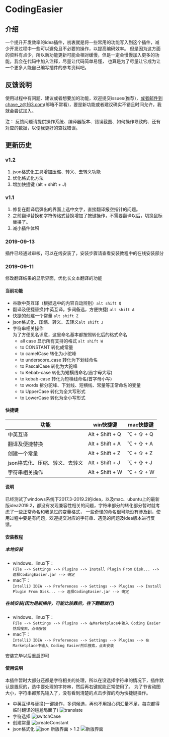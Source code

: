 # CodingEasier

## 介绍
一个提升开发效率的idea插件，初衷就是将一些常用的功能写入到这个插件，减少开发过程中一些可以避免且不必要的操作，以提高编码效率。
但是因为这方面的资料有点少，所以新功能更新可能会相对缓慢，但是一定会慢慢加入更多的功能，我会在代码中加入注释，尽量让代码简单易懂，
也算是为了尽量让它成为让一个更多人能自己编写插件的参考资料吧。

## 反馈说明
使用过程中有问题、建议或者想要加的功能，欢迎提交issues(推荐)，或者邮件到chave_z@163.com(邮箱不常看)，要是新功能或者建议确实不错且时间允许，我就会尝试加入。

注：
反馈问题请提供操作系统、编译器版本、错误截图、如何操作导致的、还有对应的数据，以便我更好的查找错误。

## 更新历史
### v1.2
1. json格式化工具增加压缩、转义、去转义功能
2. 优化格式化方法
2. 增加快捷键 (alt + shift + J)
### v1.1
1. 修复在翻译后弹出的界面上选中文字，直接翻译报空指针的问题。
2. 之前翻译替换和字符传格式替换增加了按键操作，不需要翻译以后，切换鼠标替换了。
3. 减小插件体积
### 2019-09-13
插件已经通过审核，可以在线安装了，安装步骤请查看安装教程中的在线安装部分
### 2019-09-11
修改翻译结果的显示界面，优化长文本翻译的功能

#### 当前功能 
- 谷歌中英互译（根据选中的内容自动辨别）`alt shift Q`
- 翻译及便捷替换(中英互译，多词备选，方便快捷) `alt shift A`
- 快捷的创建一个常量 `alt shift Z`
- json格式化、压缩、转义、去转义`alt shift J`
- 字符串相关操作   
为了方便见名识意，这里命名基本都按照转化后的格式命名
    - all case 显示所有支持的格式 `alt shift W`
    - to CONSTANT 转化成常量
    - to camelCase 转化为小驼峰
    - to underscore_case 转化为下划线命名
    - to PascalCase 转化为大驼峰
    - to Kebab-case 转化为短横线命名(首字母大写)
    - to kebab-case 转化为短横线命名(首字母小写)
    - to words 拆分驼峰、下划线、短横线、常量等正常命名的变量
    - to UpperCase 转化为全大写形式
    - to LowerCase 转化为全小写形式

#### 快捷键

| 功能                           | win快捷键       | mac快捷键 |
| ------------------------------ | --------------- | --------- |
| 中英互译                       | Alt + Shift + Q | ⌥ + ⇧ + Q |
| 翻译及便捷替换                 | Alt + Shift + A | ⌥ + ⇧ + A |
| 创建一个常量                   | Alt + Shift + Z | ⌥ + ⇧ + Z |
| json格式化、压缩、转义、去转义 | Alt + Shift + J | ⌥ + ⇧ + J |
| 字符串相关操作                 | Alt + Shift + W | ⌥ + ⇧ + W |

#### 说明

已经测试了windows系统下2017.3-2019.2的idea，以及mac、ubuntu上的最新版idea2019.2，都没有发现兼容性相关的问题，字符串部分的转化部分暂时就考虑了一些正常命名和我见过的变量格式，
一些奇怪的命名很可能没有涉及到，使用过程中要是有问题，欢迎提交对应的字符串、遇见的问题及idea版本进行反馈。

#### 安装教程

##### 本地安装
- windows、linux下：     
`File --> Settings --> Plugins --> Install Plugin From Disk... --> 选择CodingEasier.jar --> 确定`
- mac下：     
`IntelliJ IDEA --> Preferences --> Settings --> Plugins --> Install Plugin From Disk... --> 选择CodingEasier.jar --> 确定`
##### 在线安装(因为是新插件，可能比较靠后，往下翻翻就行)
- windows、linux下：   
`File --> Settings --> Plugins --> 在Marketplace中输入 Coding Easier然后搜索，点击安装`
- mac下：     
`IntelliJ IDEA --> Preferences --> Settings --> Plugins --> 在Marketplace中输入 Coding Easier然后搜索，点击安装`


安装完毕以后重启即可

#### 使用说明
本插件暂时大部分还都是字符相关的处理，所以在没选择字符串的情况下，插件默认是置灰的，选中要处理的字符串，然后再右键就能正常使用了。
为了节省动图大小，字符串都预先输入了，没有看到清楚的点击步骤的均为快捷键操作。
- 中英互译与替换(一键操作，多词候选，再也不用担心词汇量不足，每次都得临时翻译的尴尬局面了)
![translate](https://cdn.jsdelivr.net/gh/Chave-Z/picture@master/data/translate.gif)
- 字符选择
![switchCase](https://cdn.jsdelivr.net/gh/Chave-Z/picture@master/data/switchCase.gif)
- 创建常量
![createConstant](https://cdn.jsdelivr.net/gh/Chave-Z/picture@master/data/createConstant.gif)
- json格式化
  ![json](https://cdn.jsdelivr.net/gh/Chave-Z/picture@master/data/json.gif)
  新版界面 > 1.2
  ![新版界面](https://cdn.jsdelivr.net/gh/Chave-Z/picture@master/data/image-20201231152226222.png)